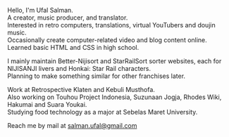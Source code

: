 Hello, I'm Ufal Salman.<br>
A creator, music producer, and translator.<br>
Interested in retro computers, translations, virtual YouTubers and doujin music.<br>
Occasionally create computer-related video and blog content online.<br>
Learned basic HTML and CSS in high school.

I mainly maintain Better-Nijisort and StarRailSort sorter websites, each for NIJISANJI livers and Honkai: Star Rail characters.<br>
Planning to make something similar for other franchises later.

Work at Retrospective Klaten and Kebuli Musthofa.<br>
Also working on Touhou Project Indonesia, Suzunaan Jogja, Rhodes Wiki, Hakumai and Suara Youkai.<br>
Studying food technology as a major at Sebelas Maret University.

Reach me by mail at salman.ufal@gmail.com

<!---
ritokatsuga/ritokatsuga is a ✨ special ✨ repository because its `README.md` (this file) appears on your GitHub profile.
You can click the Preview link to take a look at your changes.
--->
